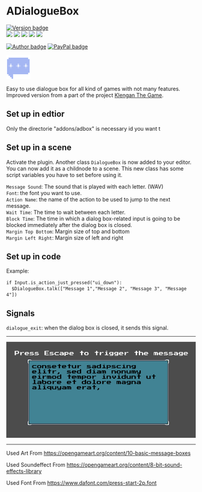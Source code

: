 # ADialogueBox 

[![Version badge](https://img.shields.io/badge/Version-v0.2-green.svg)](http://paypal.me/divirad)  
![](https://img.shields.io/github/downloads/divirad/ADialogueBox/total)
![](https://img.shields.io/github/issues/Divirad/ADialogueBox)
![](https://img.shields.io/github/forks/Divirad/ADialogueBox)
![](https://img.shields.io/github/stars/Divirad/ADialogueBox)
![](https://img.shields.io/github/license/Divirad/ADialogueBox) <br>
	
[![Author badge](https://img.shields.io/badge/Made_by-Divirad-inactive.svg)](http://divirad.com) 
[![PayPal badge](https://img.shields.io/badge/Donate-PayPal-blue.svg)](http://paypal.me/divirad) <br>

![Icon](https://raw.githubusercontent.com/Divirad/ADialogueBox/master/icon.png)

Easy to use dialogue box for all kind of games with not many features.<br>
Improved version from a part of the project [Klengan The Game](https://github.com/klenganthegame/KlenganTheGame).

## Set up in edtior
Only the directorie "addons/adbox" is necessary id you want t

## Set up in a scene

Activate the plugin. Another class `DialogueBox` is now added to your editor. You can now add it as a childnode to a scene. This new class has some script variables you have to set before using it.

`Message Sound`: The sound that is played with each letter. (WAV)<br>
`Font`: the font you want to use. <br>
`Action Name`: the name of the action to be used to jump to the next message.<br>
`Wait Time`: The time to wait between each letter.<br>
`Block Time`: The time in which a dialog box-related input is going to be blocked immediately after the dialog box is closed.<br>
`Margin Top Bottom`: Margin size of top and bottom<br>
`Margin Left Right`: Margin size of left and right<br>

## Set up in code
Example:

``` 
if Input.is_action_just_pressed("ui_down"):
  $DialogueBox.talk(["Message 1","Message 2", "Message 3", "Message 4"])
```
## Signals

`dialogue_exit`: when the dialog box is closed, it sends this signal.

_________

![](https://raw.githubusercontent.com/Divirad/ADialogueBox/master/docs/screenshot.png)

_____________________

Used Art From
https://opengameart.org/content/10-basic-message-boxes

Used Soundeffect From
https://opengameart.org/content/8-bit-sound-effects-library

Used Font From
https://www.dafont.com/press-start-2p.font
